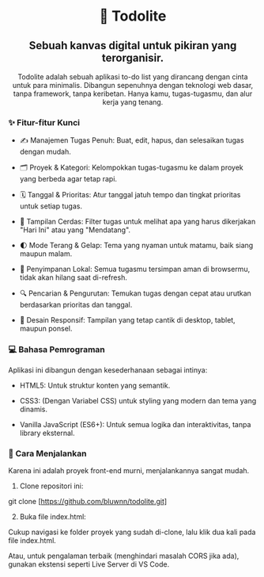 <div align="center">

# 📝 Todolite
## Sebuah kanvas digital untuk pikiran yang terorganisir.

</div>

<div align="center">

Todolite adalah sebuah aplikasi to-do list yang dirancang dengan cinta untuk para minimalis. Dibangun sepenuhnya dengan teknologi web dasar, tanpa framework, tanpa keribetan. Hanya kamu, tugas-tugasmu, dan alur kerja yang tenang.

</div>


### ✨ Fitur-fitur Kunci

- ✍️ Manajemen Tugas Penuh: Buat, edit, hapus, dan selesaikan tugas dengan mudah.

- 🗂️ Proyek & Kategori: Kelompokkan tugas-tugasmu ke dalam proyek yang berbeda agar tetap rapi.

- 🗓️ Tanggal & Prioritas: Atur tanggal jatuh tempo dan tingkat prioritas untuk setiap tugas.

- 🔭 Tampilan Cerdas: Filter tugas untuk melihat apa yang harus dikerjakan "Hari Ini" atau yang "Mendatang".

- 🌓 Mode Terang & Gelap: Tema yang nyaman untuk matamu, baik siang maupun malam.

- 💾 Penyimpanan Lokal: Semua tugasmu tersimpan aman di browsermu, tidak akan hilang saat di-refresh.

- 🔍 Pencarian & Pengurutan: Temukan tugas dengan cepat atau urutkan berdasarkan prioritas dan tanggal.

- 📱 Desain Responsif: Tampilan yang tetap cantik di desktop, tablet, maupun ponsel.

### 💻 Bahasa Pemrograman

Aplikasi ini dibangun dengan kesederhanaan sebagai intinya:

- HTML5: Untuk struktur konten yang semantik.

- CSS3: (Dengan Variabel CSS) untuk styling yang modern dan tema yang dinamis.

- Vanilla JavaScript (ES6+): Untuk semua logika dan interaktivitas, tanpa library eksternal.

### 🚀 Cara Menjalankan

Karena ini adalah proyek front-end murni, menjalankannya sangat mudah.

1. Clone repositori ini:

  git clone [https://github.com/bluwnn/todolite.git]


2. Buka file index.html:

  Cukup navigasi ke folder proyek yang sudah di-clone, lalu klik dua kali pada file index.html.

Atau, untuk pengalaman terbaik (menghindari masalah CORS jika ada), gunakan ekstensi seperti Live Server di VS Code.